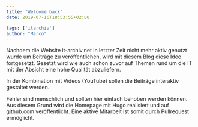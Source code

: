 ```yaml
---
title: "Welcome back"
date: 2019-07-16T18:53:55+02:00

tags: ['itarchiv']
author: "Marco"
---
```


Nachdem die Website it-archiv.net in letzter Zeit nicht mehr aktiv genutzt wurde um Beiträge zu veröffentlichen, wird mit diesem Blog diese Idee fortgesetzt.
Gesetzt wird wie auch schon zuvor auf Themen rund um die IT mit der Absicht eine hohe Qualität abzuliefern.

In der Kombination mit Videos (YouTube) sollen die Beiträge interaktiv gestaltet werden.

Fehler sind menschlich und sollten hier einfach behoben werden können.
Aus diesem Grund wird die Homepage mit Hugo realisiert und auf github.com veröffentlicht.
Eine aktive Mitarbeit ist somit durch Pullrequest ermöglicht.
